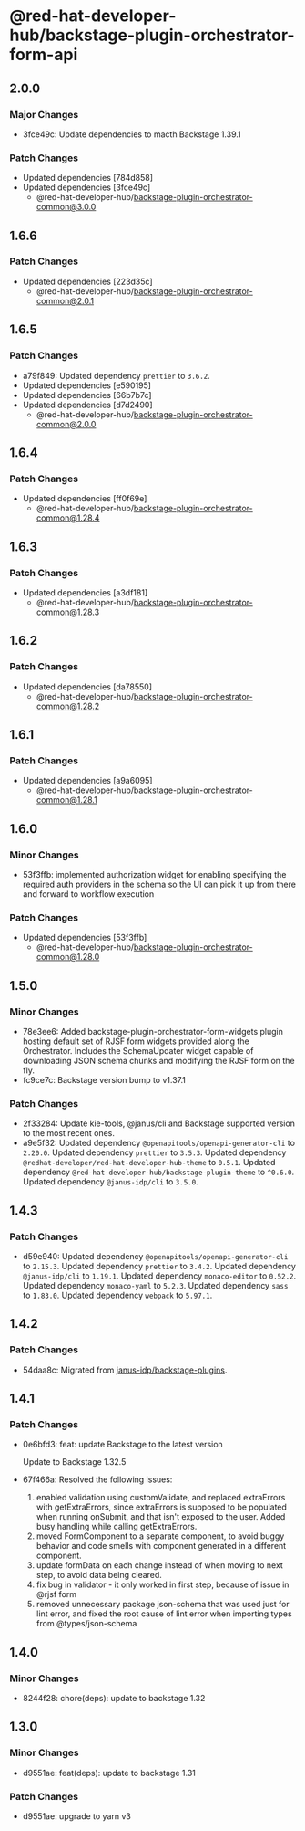# @red-hat-developer-hub/backstage-plugin-orchestrator-form-api

## 2.0.0

### Major Changes

- 3fce49c: Update dependencies to macth Backstage 1.39.1

### Patch Changes

- Updated dependencies [784d858]
- Updated dependencies [3fce49c]
  - @red-hat-developer-hub/backstage-plugin-orchestrator-common@3.0.0

## 1.6.6

### Patch Changes

- Updated dependencies [223d35c]
  - @red-hat-developer-hub/backstage-plugin-orchestrator-common@2.0.1

## 1.6.5

### Patch Changes

- a79f849: Updated dependency `prettier` to `3.6.2`.
- Updated dependencies [e590195]
- Updated dependencies [66b7b7c]
- Updated dependencies [d7d2490]
  - @red-hat-developer-hub/backstage-plugin-orchestrator-common@2.0.0

## 1.6.4

### Patch Changes

- Updated dependencies [ff0f69e]
  - @red-hat-developer-hub/backstage-plugin-orchestrator-common@1.28.4

## 1.6.3

### Patch Changes

- Updated dependencies [a3df181]
  - @red-hat-developer-hub/backstage-plugin-orchestrator-common@1.28.3

## 1.6.2

### Patch Changes

- Updated dependencies [da78550]
  - @red-hat-developer-hub/backstage-plugin-orchestrator-common@1.28.2

## 1.6.1

### Patch Changes

- Updated dependencies [a9a6095]
  - @red-hat-developer-hub/backstage-plugin-orchestrator-common@1.28.1

## 1.6.0

### Minor Changes

- 53f3ffb: implemented authorization widget for enabling specifying the required auth providers in the schema so the UI can pick it up from there and forward to workflow execution

### Patch Changes

- Updated dependencies [53f3ffb]
  - @red-hat-developer-hub/backstage-plugin-orchestrator-common@1.28.0

## 1.5.0

### Minor Changes

- 78e3ee6: Added backstage-plugin-orchestrator-form-widgets plugin hosting default set of RJSF form widgets provided along the Orchestrator. Includes the SchemaUpdater widget capable of downloading JSON schema chunks and modifying the RJSF form on the fly.
- fc9ce7c: Backstage version bump to v1.37.1

### Patch Changes

- 2f33284: Update kie-tools, @janus/cli and Backstage supported version to the most recent ones.
- a9e5f32: Updated dependency `@openapitools/openapi-generator-cli` to `2.20.0`.
  Updated dependency `prettier` to `3.5.3`.
  Updated dependency `@redhat-developer/red-hat-developer-hub-theme` to `0.5.1`.
  Updated dependency `@red-hat-developer-hub/backstage-plugin-theme` to `^0.6.0`.
  Updated dependency `@janus-idp/cli` to `3.5.0`.

## 1.4.3

### Patch Changes

- d59e940: Updated dependency `@openapitools/openapi-generator-cli` to `2.15.3`.
  Updated dependency `prettier` to `3.4.2`.
  Updated dependency `@janus-idp/cli` to `1.19.1`.
  Updated dependency `monaco-editor` to `0.52.2`.
  Updated dependency `monaco-yaml` to `5.2.3`.
  Updated dependency `sass` to `1.83.0`.
  Updated dependency `webpack` to `5.97.1`.

## 1.4.2

### Patch Changes

- 54daa8c: Migrated from [janus-idp/backstage-plugins](https://github.com/janus-idp/backstage-plugins).

## 1.4.1

### Patch Changes

- 0e6bfd3: feat: update Backstage to the latest version

  Update to Backstage 1.32.5

- 67f466a: Resolved the following issues:
  1. enabled validation using customValidate, and replaced extraErrors with getExtraErrors, since extraErrors is supposed to be populated when running onSubmit, and that isn't exposed to the user. Added busy handling while calling getExtraErrors.
  2. moved FormComponent to a separate component, to avoid buggy behavior and code smells with component generated in a different component.
  3. update formData on each change instead of when moving to next step, to avoid data being cleared.
  4. fix bug in validator - it only worked in first step, because of issue in @rjsf form
  5. removed unnecessary package json-schema that was used just for lint error, and fixed the root cause of lint error when importing types from @types/json-schema

## 1.4.0

### Minor Changes

- 8244f28: chore(deps): update to backstage 1.32

## 1.3.0

### Minor Changes

- d9551ae: feat(deps): update to backstage 1.31

### Patch Changes

- d9551ae: upgrade to yarn v3

